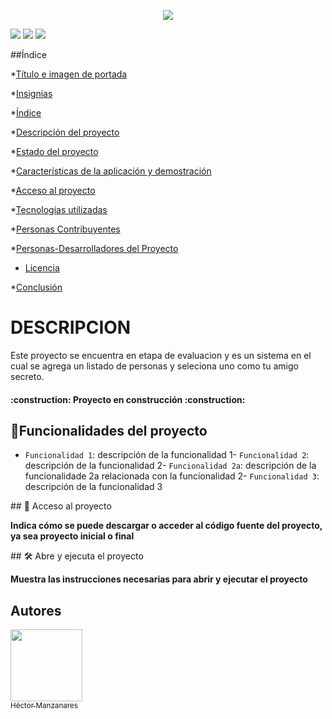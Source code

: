 <p align="center">
   <img src="https://github.com/user-attachments/assets/b78f4de7-84a5-430e-8b07-be19b2e6fa97">
</p>
<p align="left">
   <img src="https://img.shields.io/badge/STATUS-EN%20DESAROLLO-green">
   <img src="https://img.shields.io/badge/Javascript-%20Java-yellow">
   <img src="https://img.shields.io/badge/CSS-%20css-blue">
</p>

##Índice

*[Título e imagen de portada](#Título-e-imagen-de-portada)

*[Insignias](#insignias)

*[Índice](#índice)

*[Descripción del proyecto](#descripción-del-proyecto)

*[Estado del proyecto](#Estado-del-proyecto)

*[Características de la aplicación y demostración](#Características-de-la-aplicación-y-demostración)

*[Acceso al proyecto](#acceso-proyecto)

*[Tecnologías utilizadas](#tecnologías-utilizadas)

*[Personas Contribuyentes](#personas-contribuyentes)

*[Personas-Desarrolladores del Proyecto](#personas-desarrolladores)

* [Licencia](#licencia)

*[Conclusión](#conclusión)

<H1>DESCRIPCION</H1>
<p align="left">
   Este proyecto se encuentra en etapa de evaluacion y es un sistema en el cual se agrega un listado de personas y seleciona uno como tu amigo secreto.
</p>

<h4 align="left">
:construction: Proyecto en construcción :construction:
</h4>

## :hammer:Funcionalidades del proyecto

- `Funcionalidad 1`: descripción de la funcionalidad 1- `Funcionalidad 2`: descripción de la funcionalidad 2- `Funcionalidad 2a`: descripción de la funcionalidade 2a relacionada con la funcionalidad 2- `Funcionalidad 3`: descripción de la funcionalidad 3

\## 📁 Acceso al proyecto

**Indica cómo se puede descargar o acceder al código fuente del proyecto, ya sea proyecto inicial o final**

\## 🛠️ Abre y ejecuta el proyecto

**Muestra las instrucciones necesarias para abrir y ejecutar el proyecto**


## Autores

[<img src="https://github.com/user-attachments/assets/758e4d03-1bf5-452e-9b29-2518c9e6cec8" width=115><br><sub>Héctor Manzanares</sub>](https://github.com/manzanaresgh)




